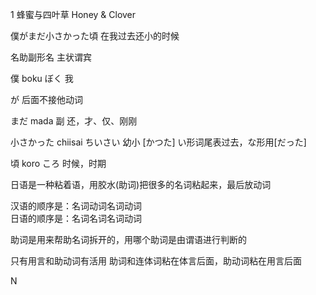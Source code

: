 


1 蜂蜜与四叶草 Honey & Clover 



僕がまだ小さかった頃 在我过去还小的时候

名助副形名 主状谓宾

僕 boku ぼく 我

が 后面不接他动词

まだ mada 副 还，才、仅、刚刚

小さかった chiisai ちいさい 幼小
[かつた] い形词尾表过去，な形用[だった]

頃 koro ころ 时候，时期


日语是一种粘着语，用胶水(助词)把很多的名词粘起来，最后放动词

汉语的顺序是：名词动词名词动词  
日语的顺序是：名词名词名词动词


助词是用来帮助名词拆开的，用哪个助词是由谓语进行判断的

只有用言和助动词有活用
助词和连体词粘在体言后面，助动词粘在用言后面


N
